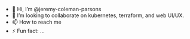 - 👋 Hi, I’m @jeremy-coleman-parsons
- 💞️ I’m looking to collaborate on kubernetes, terraform, and web UI/UX.
- 📫 How to reach me
- ⚡ Fun fact: ...

<!---
jeremy-coleman-parsons/jeremy-coleman-parsons is a ✨ special ✨ repository because its `README.md` (this file) appears on your GitHub profile.
You can click the Preview link to take a look at your changes.
--->
